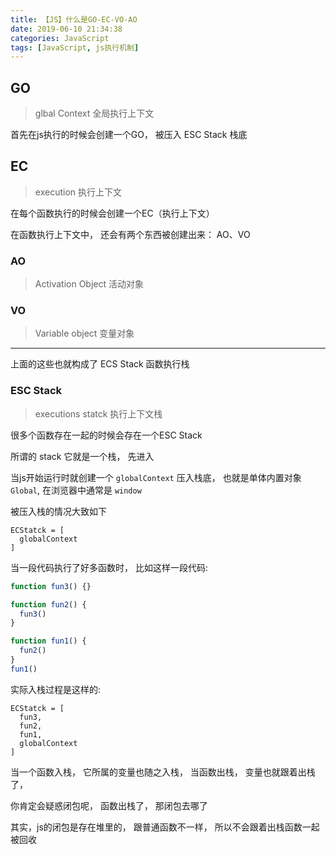 ```yaml
---
title: 【JS】什么是GO-EC-VO-AO
date: 2019-06-10 21:34:38
categories: JavaScript
tags: [JavaScript, js执行机制]
---
```




## GO
> glbal Context 全局执行上下文

首先在js执行的时候会创建一个GO， 被压入 ESC Stack 栈底


## EC
> execution 执行上下文

在每个函数执行的时候会创建一个EC（执行上下文）

在函数执行上下文中， 还会有两个东西被创建出来： AO、VO

### AO
> Activation Object 活动对象

### VO
> Variable object 变量对象



***
上面的这些也就构成了 ECS Stack 函数执行栈

### ESC Stack
> executions statck  执行上下文栈

很多个函数存在一起的时候会存在一个ESC Stack

所谓的 stack 它就是一个栈， 先进入

当js开始运行时就创建一个 `globalContext` 压入栈底， 也就是单体内置对象`Global`, 在浏览器中通常是 `window`

被压入栈的情况大致如下
```Js
ECStatck = [
  globalContext
]
```

当一段代码执行了好多函数时， 比如这样一段代码: 
```js
function fun3() {}

function fun2() {
  fun3()
}

function fun1() {
  fun2()
}
fun1()
```

实际入栈过程是这样的:
```Js
ECStatck = [
  fun3,
  fun2,
  fun1,
  globalContext
]
```

当一个函数入栈， 它所属的变量也随之入栈， 当函数出栈， 变量也就跟着出栈了， 

你肯定会疑惑闭包呢， 函数出栈了， 那闭包去哪了

其实，js的闭包是存在堆里的， 跟普通函数不一样， 所以不会跟着出栈函数一起被回收